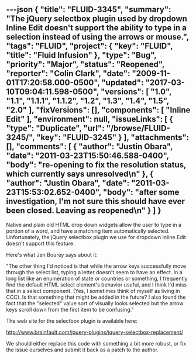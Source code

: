 ---json
{
  "title": "FLUID-3345",
  "summary": "The jQuery selectbox plugin used by dropdown Inline Edit doesn't support the ability to type in a selection instead of using the arrows or mouse.",
  "tags": "FLUID",
  "project": {
    "key": "FLUID",
    "title": "Fluid Infusion"
  },
  "type": "Bug",
  "priority": "Major",
  "status": "Reopened",
  "reporter": "Colin Clark",
  "date": "2009-11-01T17:20:58.000-0500",
  "updated": "2017-03-10T09:04:11.598-0500",
  "versions": [
    "1.0",
    "1.1",
    "1.1.1",
    "1.1.2",
    "1.2",
    "1.3",
    "1.4",
    "1.5",
    "2.0"
  ],
  "fixVersions": [],
  "components": [
    "Inline Edit"
  ],
  "environment": null,
  "issueLinks": [
    {
      "type": "Duplicate",
      "url": "/browse/FLUID-3245/",
      "key": "FLUID-3245"
    }
  ],
  "attachments": [],
  "comments": [
    {
      "author": "Justin Obara",
      "date": "2011-03-23T15:50:46.588-0400",
      "body": "re-opening to fix the resolution status, which currently says unresolved\n"
    },
    {
      "author": "Justin Obara",
      "date": "2011-03-23T15:53:02.652-0400",
      "body": "after some investigation, I'm not sure this should have ever been closed. Leaving as reopened\n"
    }
  ]
}
---
Native and plain old HTML drop down widgets allow the user to type in a portion of a word, and have a matching item automatically selected. Unfortunately, the jQuery selectbox plugin we use for dropdown Inline Edit doesn't support this feature.

Here's what Jen Bourey says about it:

"The other thing I'd noticed is that while the arrow keys successfully move through the select list, typing a letter doesn't seem to have an effect.  In a long list like an enumeration of state or countries or something, I frequently find the default HTML select element's behavior useful, and I think I'd miss that in a select component.  (Yes, I sometimes think of myself as living in CCC).  Is that something that might be added in the future?  I also found the fact that the "selected" value sort of visually looks selected but the arrow keys scroll down from the first item to be confusing."

The web site for the selectbox plugin is available here:

<http://www.brainfault.com/jquery-plugins/jquery-selectbox-replacement/>

We should either replace this code with something a bit more robust, or fix the issue ourselves and submit it back as a patch to the author.

        